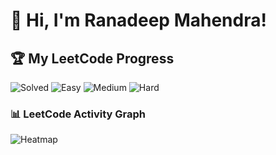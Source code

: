 # 👋 Hi, I'm Ranadeep Mahendra!

## 🏆 My LeetCode Progress

![Solved](https://img.shields.io/badge/Solved-73/3641-blue?cache=1754531082) ![Easy](https://img.shields.io/badge/Easy-41/888-brightgreen?cache=1754531082) ![Medium](https://img.shields.io/badge/Medium-31/1894-orange?cache=1754531082) ![Hard](https://img.shields.io/badge/Hard-1/859-red?cache=1754531082) 

### 📊 LeetCode Activity Graph

![Heatmap](https://leetcard.jacoblin.cool/ranadeep_mahendra2426?theme=dark&font=Karma&ext=heatmap&cache=1754531082)
